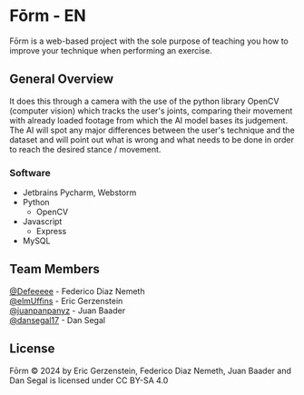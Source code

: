 # Fōrm - EN
Fōrm is a web-based project with the sole purpose of teaching you how to improve your technique when performing an exercise. 

## General Overview
It does this through a camera with the use of the python library OpenCV (computer vision) which tracks the user's joints,
comparing their movement with already loaded footage from which the AI model bases its judgement. The AI will spot any
major differences between the user's technique and the dataset and will point out what is wrong and what needs to be done
in order to reach the desired stance / movement.

### Software
- Jetbrains Pycharm, Webstorm
- Python
  - OpenCV
- Javascript
  - Express
- MySQL

## Team Members
[@Defeeeee](https://github.com/Defeeeee) - Federico Diaz Nemeth <br>
[@elmUffins](https://github.com/elmUffins) - Eric Gerzenstein <br>
[@juanpanpanyz](https://github.com/juanpanpanyz) - Juan Baader <br>
[@dansegal17](https://github.com/dansegal17) - Dan Segal

## License
Fōrm © 2024 by Eric Gerzenstein, Federico Diaz Nemeth, Juan Baader and Dan Segal is licensed under CC BY-SA 4.0 
